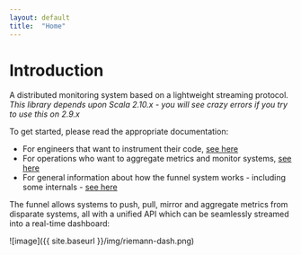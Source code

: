 ```yaml
---
layout: default
title:  "Home"
---
```


# Introduction

A distributed monitoring system based on a lightweight streaming protocol. *This library depends upon Scala 2.10.x - you will see crazy errors if you try to use this on 2.9.x*

To get started, please read the appropriate documentation:

* For engineers that want to instrument their code, [see here](quickstart/dev/)
* For operations who want to aggregate metrics and monitor systems, [see here](quickstart/ops/)
* For general information about how the funnel system works - including some internals - [see here](manual/)

The funnel allows systems to push, pull, mirror and aggregate metrics from disparate systems, all with a unified API which can be seamlessly streamed into a real-time dashboard:

![image]({{ site.baseurl }}/img/riemann-dash.png)

